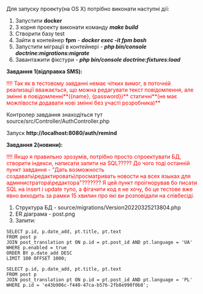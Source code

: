 Для запуску проекту(на OS X) потрібно виконати наступні дії:
1. Запустити **docker**
2. З корня проекту виконати команду **_make build_**
3. Створити базу test
4. Зайти в контейнер **fpm** - **_docker exec -it fpm bash_**
5. Запустити міграції в контейнері - **_php bin/console doctrine:migrations:migrate_**
6. Завантажити фікстури - **_php bin/console doctrine:fixtures:load_**

**Завдання 1(відправка SMS):**

<span style="color: red">!!!! Так як в тестовому завданні немає чітких вимог, в поточній реализації вважається, що можна редагувати текст повідомлення, але змінні в повідомленні**({name}, {password})** статичні**(не має можлівости додавати нові змінні без участі розробника)**</span>

Контролер завдання знаходіться тут source/src/Controller/AuthController.php

Запуск **http://localhost:8080/auth/remind**

**Завдання 2(новини):**

<span style="color: red">!!!! Якщо я правильно зрозумів, потрібно просто спроектувати БД, створити індекси, написати запити на SQL????? До чого тоді останній пункт завдання  - "Дать возможность создавать\редактировать\просматривать новости на всех языках для администратора\редактора"??????? Я цей пункт проігнорував бо писати SQL на insert і update тупо, а фігачити код я не хочу, бо це тестове вже явно виходить за рамки 15 хвилин про які ви розповідали на співбесіді.</span>

1. Структура БД - source/migrations/Version20220325213804.php
2. ER діаграма - post.png
3. Запити:

```
SELECT p.id, p.date_add, pt.title, pt.text
FROM post p
JOIN post_translation pt ON p.id = pt.post_id AND pt.language = 'UA'
WHERE p.enabled = true
ORDER BY p.date_add DESC
LIMIT 100 OFFSET 1000;

SELECT p.id, p.date_add, pt.title, pt.text
FROM post p
JOIN post_translation pt ON p.id = pt.post_id AND pt.language = 'PL'
WHERE p.id = 'e43b906c-f440-47ca-b576-2fb8e990f0b8';
```
